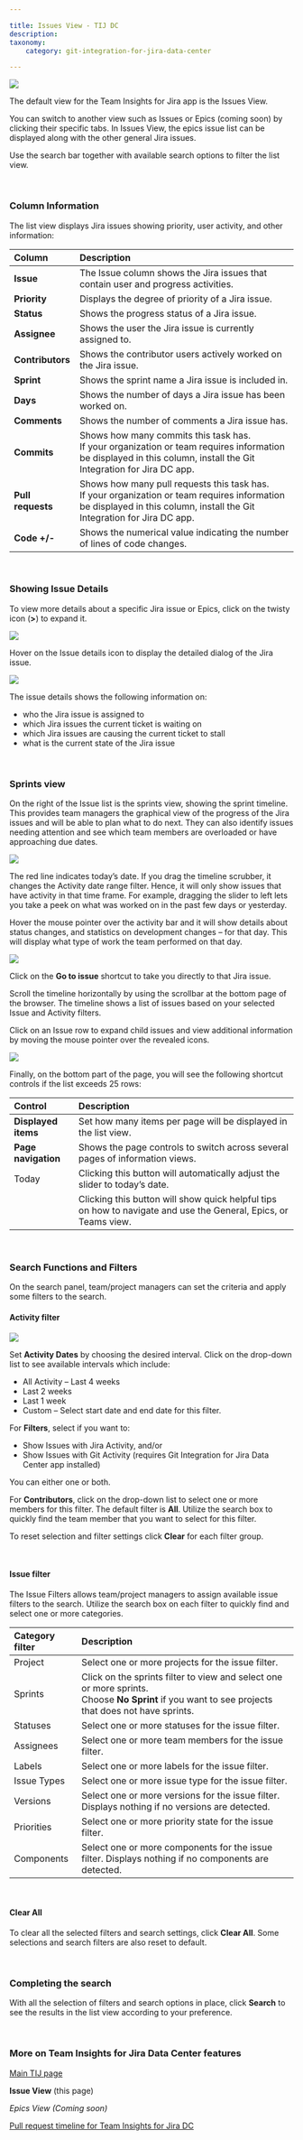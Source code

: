 ```yaml
---

title: Issues View - TIJ DC 
description:
taxonomy:
    category: git-integration-for-jira-data-center

---
```


![](/wp-content/uploads/tij-datacenter-issues-view-start.png)

The default view for the Team Insights for Jira app is the Issues View.

You can switch to another view such as Issues or Epics (coming soon) by clicking their specific tabs. In Issues View, the epics issue list can be displayed along with the other general Jira issues.

Use the search bar together with available search options to filter the list view.

&nbsp;

### Column Information

The list view displays Jira issues showing priority, user activity, and other information:

| Column | Description |
| :--- | :--- |
| **Issue** | The Issue column shows the Jira issues that contain user and progress activities. |
| **Priority** | Displays the degree of priority of a Jira issue. |
| **Status** | Shows the progress status of a Jira issue. |
| **Assignee** | Shows the user the Jira issue is currently assigned to. |
| **Contributors** | Shows the contributor users actively worked on the Jira issue. |
| **Sprint** | Shows the sprint name a Jira issue is included in. |
| **Days** | Shows the number of days a Jira issue has been worked on. |
| **Comments** | Shows the number of comments a Jira issue has. |
| **Commits** | Shows how many commits this task has.<br><div class="bbb-callout bbb--alert"><div class="irow"><div class="ilogobox"><span class="logoimg"></span></div><div class="imsgbox">If your organization or team requires information be displayed in this column, install the Git Integration for Jira DC app.</div></div></div> |
| **Pull requests** | Shows how many pull requests this task has.<br><div class="bbb-callout bbb--alert"><div class="irow"><div class="ilogobox"><span class="logoimg"></span></div><div class="imsgbox">If your organization or team requires information be displayed in this column, install the Git Integration for Jira DC app.</div></div></div> |
| **Code \+\/\-** | Shows the numerical value indicating the number of lines of code changes. |

&nbsp;

### Showing Issue Details

To view more details about a specific Jira issue or Epics, click on the twisty icon (**\>**) to expand it.

![](/wp-content/uploads/tij-datacenter-issue-view-details.png)

Hover on the Issue details icon to display the detailed dialog of the Jira issue.

![](/wp-content/uploads/tij-datacenter-issue-view-details-dialog.png)

The issue details shows the following information on:
*   who the Jira issue is assigned to
*   which Jira issues the current ticket is waiting on
*   which Jira issues are causing the current ticket to stall
*   what is the current state of the Jira issue

&nbsp;

### Sprints view

On the right of the Issue list is the sprints view, showing the sprint timeline. This provides team managers the graphical view of the progress of the Jira issues and will be able to plan what to do next. They can also identify issues needing attention and see which team members are overloaded or have approaching due dates.

![](/wp-content/uploads/tij-datacenter-issue-view-timeline.png)

The red line indicates today’s date. If you drag the timeline scrubber, it changes the Activity date range filter. Hence, it will only show issues that have activity in that time frame. For example, dragging the slider to left lets you take a peek on what was worked on in the past few days or yesterday.

Hover the mouse pointer over the activity bar and it will show details about status changes, and statistics on development changes – for that day. This will display what type of work the team performed on that day.

![](/wp-content/uploads/tij-datacenter-issue-view-timeline-activity-details.png)

Click on the **Go to issue** shortcut to take you directly to that Jira issue.

Scroll the timeline horizontally by using the scrollbar at the bottom page of the browser. The timeline shows a list of issues based on your selected Issue and Activity filters.

Click on an Issue row to expand child issues and view additional information by moving the mouse pointer over the revealed icons.

![](/wp-content/uploads/tij-datacenter-issue-view-timeline-row-details.png)

Finally, on the bottom part of the page, you will see the following shortcut controls if the list exceeds 25 rows:

| Control | Description |
| :--- | :--- |
| **Displayed items** | Set how many items per page will be displayed in the list view. |
| **Page navigation** | Shows the page controls to switch across several pages of information views. |
| Today | Clicking this button will automatically adjust the slider to today’s date. |
| <img src="/wp-content/uploads/gij-question-mark-icon-32.png" style="height:16px;width:auto"> | Clicking this button will show quick helpful tips on how to navigate and use the General, Epics, or Teams view. |

&nbsp;

### Search Functions and Filters

On the search panel, team/project managers can set the criteria and apply some filters to the search.

#### Activity filter

![](/wp-content/uploads/tij-datacenter-issue-view-search-panel.png)

Set **Activity Dates** by choosing the desired interval. Click on the drop-down list to see available intervals which include:

*   All Activity – Last 4 weeks
*   Last 2 weeks
*   Last 1 week
*   Custom – Select start date and end date for this filter.

For **Filters**, select if you want to:

*   Show Issues with Jira Activity, and/or
*   Show Issues with Git Activity (requires Git Integration for Jira Data Center app installed)

You can either one or both.

For **Contributors**, click on the drop-down list to select one or more members for this filter. The default filter is **All**. Utilize the search box to quickly find the team member that you want to select for this filter.

To reset selection and filter settings click **Clear** for each filter group.

&nbsp;

#### Issue filter

The Issue Filters allows team/project managers to assign available issue filters to the search. Utilize the search box on each filter to quickly find and select one or more categories.

| Category filter | Description |
| :--- | :--- |
| Project | Select one or more projects for the issue filter. |
| Sprints | Click on the sprints filter to view and select one or more sprints.<br>Choose **No Sprint** if you want to see projects that does not have sprints. |
| Statuses | Select one or more statuses for the issue filter. |
| Assignees | Select one or more team members for the issue filter.
| Labels | Select one or more labels for the issue filter. |
| Issue Types | Select one or more issue type for the issue filter. |
| Versions | Select one or more versions for the issue filter. Displays nothing if no versions are detected. |
| Priorities | Select one or more priority state for the issue filter. |
| Components | Select one or more components for the issue filter. Displays nothing if no components are detected. |

&nbsp;

#### Clear All

To clear all the selected filters and search settings, click **Clear All**. Some selections and search filters are also reset to default.

&nbsp;

### Completing the search

With all the selection of filters and search options in place, click **Search** to see the results in the list view according to your preference.

&nbsp;

### More on Team Insights for Jira Data Center features

[Main TIJ page](/git-integration-for-jira-data-center/Team-insights-for-jira-datacenter-gij-self-managed)

**Issue View** (this page)

_Epics View (Coming soon)_

[Pull request timeline for Team Insights for Jira DC](/git-integration-for-jira-data-center/Team-insights-for-jira-datacenter-pullreq-timeline-gij-self-managed)

